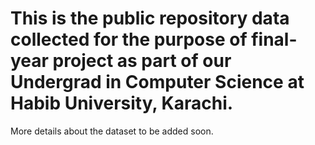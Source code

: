 # This is the public repository data collected for the purpose of final-year project as part of our Undergrad in Computer Science at Habib University, Karachi. 
More details about the dataset to be added soon.
